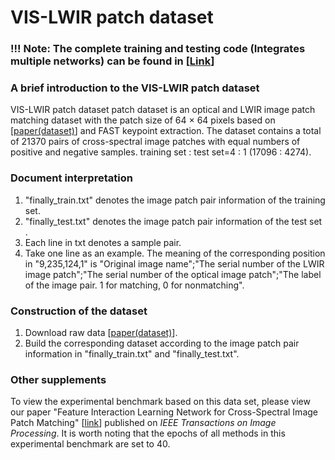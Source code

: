 # VIS-LWIR patch dataset   

### !!! Note: The complete training and testing code (Integrates multiple networks) can be found in [[Link](https://github.com/YuChuang1205/RRL-Net)]

### A brief introduction to the VIS-LWIR patch dataset
VIS-LWIR patch dataset patch dataset is an optical and LWIR image patch matching dataset with the patch size of 64 × 64 pixels based on [[paper(dataset)](https://ieeexplore.ieee.org/document/7789530)] and FAST keypoint extraction. The dataset contains a total of 21370 pairs of cross-spectral image patches with equal numbers of positive and negative samples. training set : test set=4 : 1 (17096 : 4274).   


### Document interpretation  
1. "finally_train.txt" denotes the image patch pair information of the training set.  
2. "finally_test.txt" denotes the image patch pair information of the test set .  
3. Each line in txt denotes a sample pair.  
4. Take one line as an example. The meaning of the corresponding position in "9,235,124,1" is "Original image name";"The serial number of the LWIR image patch";"The serial number of the optical image patch";"The label of the image pair. 1 for matching, 0 for nonmatching".  


### Construction of the dataset
1. Download raw data [[paper(dataset)](https://ieeexplore.ieee.org/document/7789530)].  
2. Build the corresponding dataset according to the image patch pair information in "finally_train.txt" and "finally_test.txt".


### Other supplements
To view the experimental benchmark based on this data set, please view our paper "Feature Interaction Learning Network for Cross-Spectral Image Patch Matching" [[link](https://ieeexplore.ieee.org/document/10251126)] published on *IEEE Transactions on Image Processing*. It is worth noting that the epochs of all methods in this experimental benchmark are set to 40.





   


